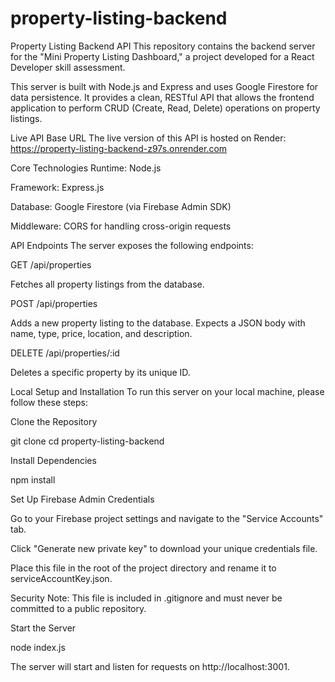 # property-listing-backend
Property Listing Backend API
This repository contains the backend server for the "Mini Property Listing Dashboard," a project developed for a React Developer skill assessment.

This server is built with Node.js and Express and uses Google Firestore for data persistence. It provides a clean, RESTful API that allows the frontend application to perform CRUD (Create, Read, Delete) operations on property listings.

Live API Base URL
The live version of this API is hosted on Render:
https://property-listing-backend-z97s.onrender.com

Core Technologies
Runtime: Node.js

Framework: Express.js

Database: Google Firestore (via Firebase Admin SDK)

Middleware: CORS for handling cross-origin requests

API Endpoints
The server exposes the following endpoints:

GET /api/properties

Fetches all property listings from the database.

POST /api/properties

Adds a new property listing to the database. Expects a JSON body with name, type, price, location, and description.

DELETE /api/properties/:id

Deletes a specific property by its unique ID.

Local Setup and Installation
To run this server on your local machine, please follow these steps:

Clone the Repository

git clone <your-repo-url>
cd property-listing-backend

Install Dependencies

npm install

Set Up Firebase Admin Credentials

Go to your Firebase project settings and navigate to the "Service Accounts" tab.

Click "Generate new private key" to download your unique credentials file.

Place this file in the root of the project directory and rename it to serviceAccountKey.json.

Security Note: This file is included in .gitignore and must never be committed to a public repository.

Start the Server

node index.js

The server will start and listen for requests on http://localhost:3001.
